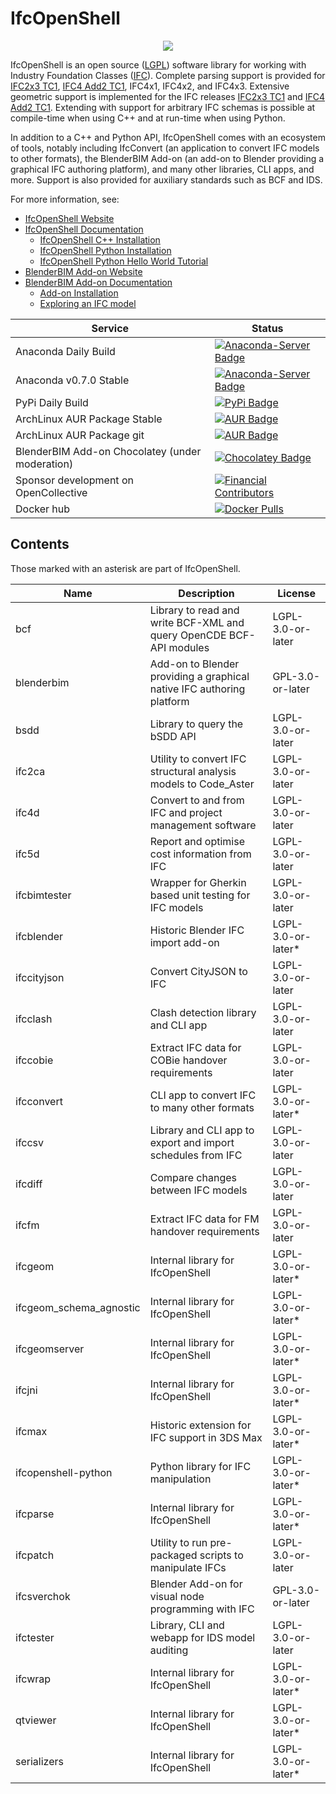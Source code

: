 
IfcOpenShell 
============
<p align="center">
  <img src="https://github.com/IfcOpenShell/IfcOpenShell/assets/79010126/9e540403-c79f-446a-88c6-7c1ebc6ba864">
</p>

IfcOpenShell is an open source ([LGPL]) software library for working with Industry Foundation Classes ([IFC]). Complete
parsing support is provided for [IFC2x3 TC1], [IFC4 Add2 TC1], IFC4x1, IFC4x2, and IFC4x3. Extensive geometric support
is implemented for the IFC releases [IFC2x3 TC1] and [IFC4 Add2 TC1]. Extending with support for arbitrary IFC schemas
is possible at compile-time when using C++ and at run-time when using Python.

In addition to a C++ and Python API, IfcOpenShell comes with an ecosystem of tools, notably including IfcConvert (an application to convert IFC models to
other formats), the BlenderBIM Add-on (an add-on to Blender providing a graphical IFC authoring platform), and many
other libraries, CLI apps, and more. Support is also provided for auxiliary standards such as BCF and IDS.

For more information, see:

* [IfcOpenShell Website](http://ifcopenshell.org)
* [IfcOpenShell Documentation](http://blenderbim.org/docs-python)
  * [IfcOpenShell C++ Installation](https://blenderbim.org/docs-python/ifcopenshell/installation.html)
  * [IfcOpenShell Python Installation](https://blenderbim.org/docs-python/ifcopenshell-python/installation.html)
  * [IfcOpenShell Python Hello World Tutorial](https://blenderbim.org/docs-python/ifcopenshell-python/hello_world.html)
* [BlenderBIM Add-on Website](https://blenderbim.org)
* [BlenderBIM Add-on Documentation](http://blenderbim.org/docs)
  * [Add-on Installation](https://blenderbim.org/docs/users/installation.html)
  * [Exploring an IFC model](https://blenderbim.org/docs/users/exploring_an_ifc_model.html)

| Service                                         | Status                                                                                                                                       |
| ----------------------------------------------- | -------------------------------------------------------------------------------------------------------------------------------------------- |
| Anaconda Daily Build                            | [![Anaconda-Server Badge](https://img.shields.io/conda/vn/ifcopenshell/ifcopenshell)](https://anaconda.org/ifcopenshell/ifcopenshell)        |
| Anaconda v0.7.0 Stable                          | [![Anaconda-Server Badge](https://img.shields.io/conda/vn/conda-forge/ifcopenshell)](https://anaconda.org/conda-forge/ifcopenshell)          |
| PyPi Daily Build                                | [![PyPi Badge](https://img.shields.io/pypi/v/ifcopenshell)](https://pypi.org/project/ifcopenshell/)                                          |
| ArchLinux AUR Package Stable                           | [![AUR Badge](https://img.shields.io/aur/version/ifcopenshell)](https://aur.archlinux.org/packages/ifcopenshell)                     |
| ArchLinux AUR Package git                           | [![AUR Badge](https://img.shields.io/aur/version/ifcopenshell-git)](https://aur.archlinux.org/packages/ifcopenshell-git)                     |
| BlenderBIM Add-on Chocolatey (under moderation) | [![Chocolatey Badge](https://img.shields.io/chocolatey/v/blenderbim-nightly)](https://community.chocolatey.org/packages/blenderbim-nightly/) |
| Sponsor development on OpenCollective           | [![Financial Contributors](https://opencollective.com/opensourcebim/tiers/badge.svg)](https://opencollective.com/opensourcebim/)             |
| Docker hub                                      | [![Docker Pulls](https://img.shields.io/docker/pulls/aecgeeks/ifcopenshell)](https://hub.docker.com/r/aecgeeks/ifcopenshell)                 |

Contents
--------

Those marked with an asterisk are part of IfcOpenShell.

| Name                      | Description                                                           | License             |
| ------------------------- | ----------------------------------------------------------------------| ------------------- |
| bcf                       | Library to read and write BCF-XML and query OpenCDE BCF-API modules   | LGPL-3.0-or-later   |
| blenderbim                | Add-on to Blender providing a graphical native IFC authoring platform | GPL-3.0-or-later    |
| bsdd                      | Library to query the bSDD API                                         | LGPL-3.0-or-later   |
| ifc2ca                    | Utility to convert IFC structural analysis models to Code_Aster       | LGPL-3.0-or-later   |
| ifc4d                     | Convert to and from IFC and project management software               | LGPL-3.0-or-later   |
| ifc5d                     | Report and optimise cost information from IFC                         | LGPL-3.0-or-later   |
| ifcbimtester              | Wrapper for Gherkin based unit testing for IFC models                 | LGPL-3.0-or-later   |
| ifcblender                | Historic Blender IFC import add-on                                    | LGPL-3.0-or-later\* |
| ifccityjson               | Convert CityJSON to IFC                                               | LGPL-3.0-or-later   |
| ifcclash                  | Clash detection library and CLI app                                   | LGPL-3.0-or-later   |
| ifccobie                  | Extract IFC data for COBie handover requirements                      | LGPL-3.0-or-later   |
| ifcconvert                | CLI app to convert IFC to many other formats                          | LGPL-3.0-or-later\* |
| ifccsv                    | Library and CLI app to export and import schedules from IFC           | LGPL-3.0-or-later   |
| ifcdiff                   | Compare changes between IFC models                                    | LGPL-3.0-or-later   |
| ifcfm                     | Extract IFC data for FM handover requirements                         | LGPL-3.0-or-later   |
| ifcgeom                   | Internal library for IfcOpenShell                                     | LGPL-3.0-or-later\* |
| ifcgeom\_schema\_agnostic | Internal library for IfcOpenShell                                     | LGPL-3.0-or-later\* |
| ifcgeomserver             | Internal library for IfcOpenShell                                     | LGPL-3.0-or-later\* |
| ifcjni                    | Internal library for IfcOpenShell                                     | LGPL-3.0-or-later\* |
| ifcmax                    | Historic extension for IFC support in 3DS Max                         | LGPL-3.0-or-later\* |
| ifcopenshell-python       | Python library for IFC manipulation                                   | LGPL-3.0-or-later\* |
| ifcparse                  | Internal library for IfcOpenShell                                     | LGPL-3.0-or-later\* |
| ifcpatch                  | Utility to run pre-packaged scripts to manipulate IFCs                | LGPL-3.0-or-later   |
| ifcsverchok               | Blender Add-on for visual node programming with IFC                   | GPL-3.0-or-later    |
| ifctester                 | Library, CLI and webapp for IDS model auditing                        | LGPL-3.0-or-later   |
| ifcwrap                   | Internal library for IfcOpenShell                                     | LGPL-3.0-or-later\* |
| qtviewer                  | Internal library for IfcOpenShell                                     | LGPL-3.0-or-later\* |
| serializers               | Internal library for IfcOpenShell                                     | LGPL-3.0-or-later\* |

[LGPL]: https://github.com/IfcOpenShell/IfcOpenShell/tree/master/COPYING.LESSER "LGPL-3.0-or-later"
[IFC]: https://technical.buildingsmart.org/standards/ifc/ "IFC"
[IFC2x3 TC1]: https://standards.buildingsmart.org/IFC/RELEASE/IFC2x3/TC1/HTML/ "IFC2x3 TC1"
[IFC4 Add2 TC1]: https://standards.buildingsmart.org/IFC/RELEASE/IFC4/ADD2_TC1/HTML/ "IFC4 Add2 TC1"
[Visual Studio]: https://www.visualstudio.com/ "Visual Studio"
[Visual C++ Build Tools]: http://landinghub.visualstudio.com/visual-cpp-build-tools "Visual C++ Build Tools"
[MSYS2]: https://msys2.github.io/ "MSYS2"
[win/readme.md]: https://github.com/IfcOpenShell/IfcOpenShell/tree/master/win/readme.md "win/readme.md"
[nix/build-all.py]: https://github.com/IfcOpenShell/IfcOpenShell/tree/master/nix/build-all.py "nix/build-all.py"
